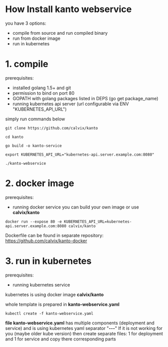 # How Install kanto webservice
you have 3 options:
  * compile from source and run compiled binary
  * run from docker image
  * run in kubernetes

# 1. compile
prerequisites:
 * installed golang 1.5+ and git
 * permission to bind on port 80
 * GOPATH with golang packages listed in DEPS (go get package_name)
 * running kubernetes api server (url configurable via ENV "KUBERNETES_API_URL")
 
simply run commands below

 `git clone https://github.com/calvix/kanto`
 
 `cd kanto`
 
 `go build -o kanto-service`
 
 `export KUBERNETES_API_URL="kubernetes-api.server.example.com:8080"`
 
 `./kanto-webservice`
 
 
# 2. docker image
prerequisites:
 * running docker service
you can build your own image or use **calvix/kanto**

 `docker run --expose 80 -e KUBERNETES_API_URL=kubernetes-api.server.example.com:8080 calvix/kanto`
 
Dockerfile can be found in separate repository: https://github.com/calvix/kanto-docker 

# 3. run in kubernetes
prerequisites:
 * running kubernetes service
 
kubernetes is using docker image **calvix/kanto**

whole template is prepared in **kanto-webservice.yaml**

`kubectl create -f kanto-webservice.yaml`


**file kanto-webservice.yaml** has multiple components (deployment and service) and is using kubernetes yaml separator "**---**"
If it is not working for you (maybe older kube version) then create separate files: 1 for deployment and 1 for service and copy there corresponding parts